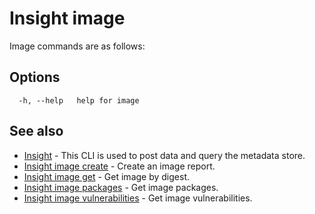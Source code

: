 # Insight image

Image commands are as follows:

## <a id='options'></a>Options

```
  -h, --help   help for image
```

## <a id='see-also'></a>See also

* [Insight](insight.md)	 - This CLI is used to post data and query the metadata store.
* [Insight image create](insight_image_create.md)	 - Create an image report.
* [Insight image get](insight_image_get.md)	 - Get image by digest.
* [Insight image packages](insight_image_packages.md)	 - Get image packages.
* [Insight image vulnerabilities](insight_image_vulnerabilities.md)	 - Get image vulnerabilities.
